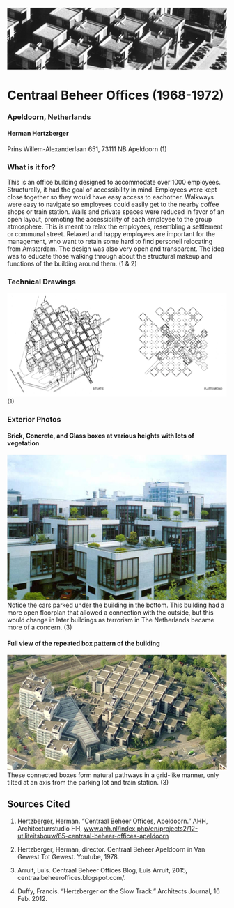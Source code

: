 ![Image](./baner.png)
# Centraal Beheer Offices (1968-1972)
### Apeldoorn, Netherlands
#### Herman Hertzberger
Prins Willem-Alexanderlaan 651, 73111 NB Apeldoorn
(1)

### What is it for?
This is an office building designed to accommodate over 1000 employees. Structurally, it had the goal of accessibility in mind. Employees were kept close together so they would have easy access to eachother. Walkways were easy to navigate so employees could easily get to the nearby coffee shops or train station. Walls and private spaces were reduced in favor of an open layout, promoting the accessibility of each employee to the group atmosphere. This is meant to relax the employees, resembling a settlement or communal street. Relaxed and happy employees are important for the management, who want to retain some hard to find personell relocating from Amsterdam. The design was also very open and transparent. The idea was to educate those walking through about the structural makeup and functions of the building around them.
(1 & 2)

### Technical Drawings
![Image](./technic.png)
(1)

### Exterior Photos

#### Brick, Concrete, and Glass boxes at various heights with lots of vegetation
![Image](./ext1.png)
Notice the cars parked under the building in the bottom. This building had a more open floorplan that allowed a connection with the outside, but this would change in later buildings as terrorism in The Netherlands became more of a concern.
(3)

#### Full view of the repeated box pattern of the building
![Image](./ext2.png)
These connected boxes form natural pathways in a grid-like manner, only tilted at an axis from the parking lot and train station.
(3)

## Sources Cited
1. Hertzberger, Herman. “Centraal Beheer Offices, Apeldoorn.” AHH, Architecturrstudio HH, www.ahh.nl/index.php/en/projects2/12-utiliteitsbouw/85-centraal-beheer-offices-apeldoorn

2. Hertzberger, Herman, director. Centraal Beheer Apeldoorn in Van Gewest Tot Gewest. Youtube, 1978.

3. Arruit, Luis. Centraal Beheer Offices Blog, Luis Arruit, 2015, centraalbeheeroffices.blogspot.com/.

4. Duffy, Francis. “Hertzberger on the Slow Track.” Architects Journal, 16 Feb. 2012.
